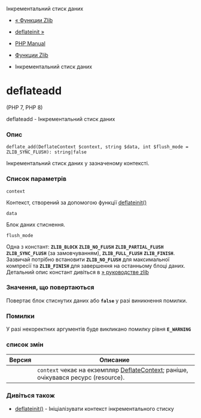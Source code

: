 Інкрементальний стиск даних

-   [« Функции Zlib](ref.zlib.html)
    
-   [deflateinit »](function.deflate-init.html)
    
-   [PHP Manual](index.html)
    
-   [Функции Zlib](ref.zlib.html)
    
-   Інкрементальний стиск даних
    

# deflateadd

(PHP 7, PHP 8)

deflateadd - Інкрементальний стиск даних

### Опис

```methodsynopsis
deflate_add(DeflateContext $context, string $data, int $flush_mode = ZLIB_SYNC_FLUSH): string|false
```

Інкрементальний стиск даних у зазначеному контексті.

### Список параметрів

`context`

Контекст, створений за допомогою функції [deflateinit()](function.deflate-init.html)

`data`

Блок даних стиснення.

`flush_mode`

Одна з констант: **`ZLIB_BLOCK`** **`ZLIB_NO_FLUSH`** **`ZLIB_PARTIAL_FLUSH`** **`ZLIB_SYNC_FLUSH`** (за замовчуванням), **`ZLIB_FULL_FLUSH`** **`ZLIB_FINISH`**. Зазвичай потрібно встановити **`ZLIB_NO_FLUSH`** для максимальної компресії та **`ZLIB_FINISH`** для завершення на останньому блоці даних. Детальний опис констант дивіться в [» руководстве zlib](http://www.zlib.net/manual.html)

### Значення, що повертаються

Повертає блок стиснутих даних або **`false`** у разі виникнення помилки.

### Помилки

У разі некоректних аргументів буде викликано помилку рівня **`E_WARNING`**

### список змін

| Версия | Описание                                                                                                        |
|--------|-----------------------------------------------------------------------------------------------------------------|
|        | `context` чекає на екземпляр [DeflateContext](class.deflatecontext.html); раніше, очікувався ресурс (resource). |

### Дивіться також

-   [deflateinit()](function.deflate-init.html) - Ініціалізувати контекст інкрементального стиску